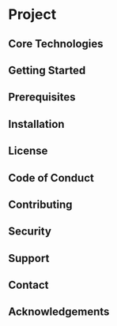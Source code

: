 # Project

## Core Technologies

## Getting Started

## Prerequisites

## Installation

## License

## Code of Conduct

## Contributing

## Security

## Support

## Contact

## Acknowledgements
